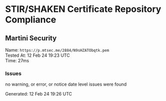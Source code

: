 # STIR/SHAKEN Certificate Repository Compliance

## Martini Security

Name: `https://p.mtsec.me/2884/N9sHZATObqtk.pem`\
Tested At: 12 Feb 24 19:23 UTC\
Time: 27ms

### Issues

no warning, or error, or notice date level issues were found

Generated: 12 Feb 24 19:26 UTC